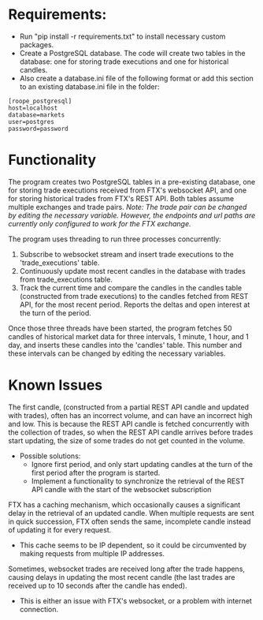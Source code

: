 # Requirements:
* Run "pip install -r requirements.txt" to  install necessary custom packages.
* Create a PostgreSQL database. The code will create two tables in the database: one for storing trade executions and  one for historical candles.
* Also create a database.ini file of the following format or add this section to an existing database.ini file in the folder:
```
[roope_postgresql]
host=localhost
database=markets
user=postgres
password=password
```

# Functionality
The program creates two PostgreSQL tables in a pre-existing database, one for storing trade executions received from FTX's websocket API, and one for storing historical trades from FTX's REST API. Both tables assume multiple exchanges and trade pairs. 
*Note: The trade pair can be changed by editing the necessary variable. However, the endpoints and url paths are currently only configured to work for the FTX exchange.*

The program uses threading to run three processes concurrently:
1. Subscribe to websocket stream and insert trade executions to the 'trade_executions' table.
2. Continuously update most recent candles in the database with trades from trade_executions table.
3. Track the current time and compare the candles in the candles table (constructed from trade executions) to the candles fetched from REST API, for the most recent period. Reports the deltas and open interest at the turn of the period.

Once those three threads have been started, the program fetches 50 candles of historical market data for three intervals, 1 minute, 1 hour, and 1 day, and inserts these candles into the 'candles' table. This number and these intervals can be changed by editing the necessary variables.

# Known Issues
The first candle, (constructed from a partial REST API candle and updated with trades), often has an incorrect volume, and can have an incorrect high and low. This is because the REST API candle is fetched concurrently with the collection of trades, so when the REST API candle arrives before trades start updating, the size of some trades do not get counted in the volume.
* Possible solutions:
    * Ignore first period, and only start updating candles at the turn of the first period after the program is started.
    * Implement a functionality to synchronize the retrieval of the REST API candle with the start of the websocket subscription

FTX has a caching mechanism, which occasionally causes a significant delay in the retrieval of an updated candle. When multiple requests are sent in quick succession, FTX often sends the same, incomplete candle instead of updating it for every request.
* This cache seems to be IP dependent, so it could be circumvented by making requests from multiple IP addresses.

Sometimes, websocket trades are received long after the trade happens, causing delays in updating the most recent candle (the last trades are received up to 10 seconds after the candle has ended).
* This is either an issue with FTX's websocket, or a problem with internet connection.

